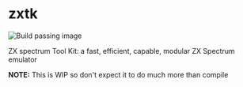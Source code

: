 # zxtk
![Build passing image](https://api.travis-ci.org/icecream95/zxtk.svg?branch=master)

ZX spectrum Tool Kit: a fast, efficient, capable, modular ZX Spectrum emulator

**NOTE:** This is WIP so don't expect it to do much more than compile
